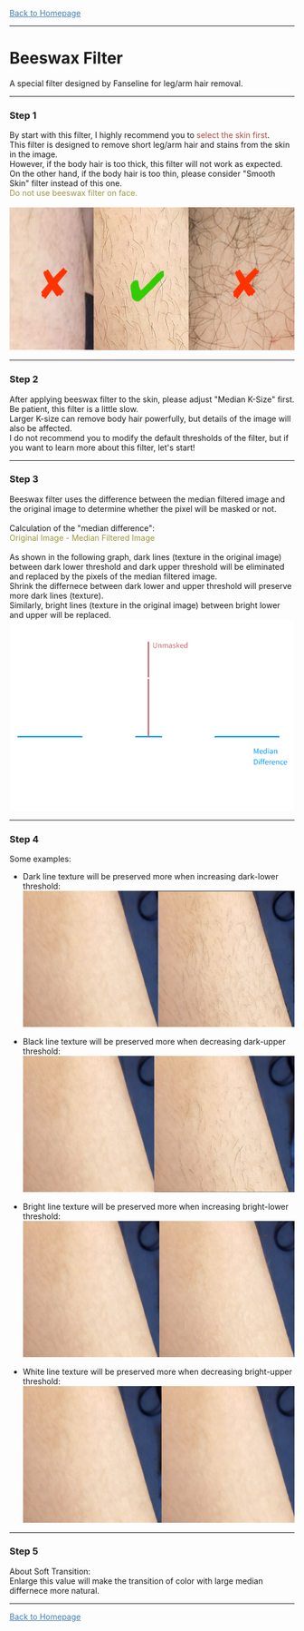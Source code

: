 <a href="./GUI/Help/main_en.md"><font color=#437BB5><u>Back to Homepage</u></font></a>

---
# Beeswax Filter
A special filter designed by Fanseline for leg/arm hair removal.

---
### Step 1
By start with this filter, I highly recommend you to <font color=#B54643>select the skin first</font>.  
This filter is designed to remove short leg/arm hair and stains from the skin in the image.  
However, if the body hair is too thick, this filter will not work as expected.  
On the other hand, if the body hair is too thin, please consider "Smooth Skin" filter instead of this one.  
<font color=#9C9642>Do not use beeswax filter on face.</font>  
<br />
![Image](leghaircompare.png)

---
### Step 2
After applying beeswax filter to the skin, please adjust "Median K-Size" first.  
Be patient, this filter is a little slow.  
Larger K-size can remove body hair powerfully, but details of the image will also be affected.  
I do not recommend you to modify the default thresholds of the filter, but if you want to learn more about this filter, let's start!

---
### Step 3
Beeswax filter uses the difference between the median filtered image and the original image to determine whether the pixel will be masked or not.  
<br />
Calculation of the "median difference":  
<font color=#9C9642>Original Image - Median Filtered Image</font>  
<br />
As shown in the following graph, dark lines (texture in the original image) between dark lower threshold and dark upper threshold will be eliminated and replaced by the pixels of the median filtered image.  
Shrink the differnece between dark lower and upper threshold will preserve more dark lines (texture).  
Similarly, bright lines (texture in the original image) between bright lower and upper will be replaced.  
![Image](beeswax_median_diff_en.png)

---
### Step 4
Some examples:<br />
* Dark line texture will be preserved more when increasing dark-lower threshold:  
![Image](beeswax_thres1.png)<br />

* Black line texture will be preserved more when decreasing dark-upper threshold:  
![Image](beeswax_thres2.png)<br />

* Bright line texture will be preserved more when increasing bright-lower threshold:  
![Image](beeswax_thres3.png)<br />

* White line texture will be preserved more when decreasing bright-upper threshold:  
![Image](beeswax_thres4.png)<br />

---
### Step 5
About Soft Transition:  
Enlarge this value will make the transition of color with large median differnece more natural.

---
<a href="./GUI/Help/main_en.md"><font color=#437BB5><u>Back to Homepage</u></font></a>
